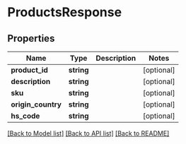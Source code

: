# ProductsResponse

## Properties
Name | Type | Description | Notes
------------ | ------------- | ------------- | -------------
**product_id** | **string** |  | [optional] 
**description** | **string** |  | [optional] 
**sku** | **string** |  | [optional] 
**origin_country** | **string** |  | [optional] 
**hs_code** | **string** |  | [optional] 

[[Back to Model list]](../../README.md#documentation-for-models) [[Back to API list]](../../README.md#documentation-for-api-endpoints) [[Back to README]](../../README.md)

